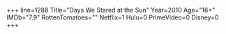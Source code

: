 +++
line=1288
Title="Days We Stared at the Sun"
Year=2010
Age="16+"
IMDb="7.9"
RottenTomatoes=""
Netflix=1
Hulu=0
PrimeVideo=0
Disney=0
+++


